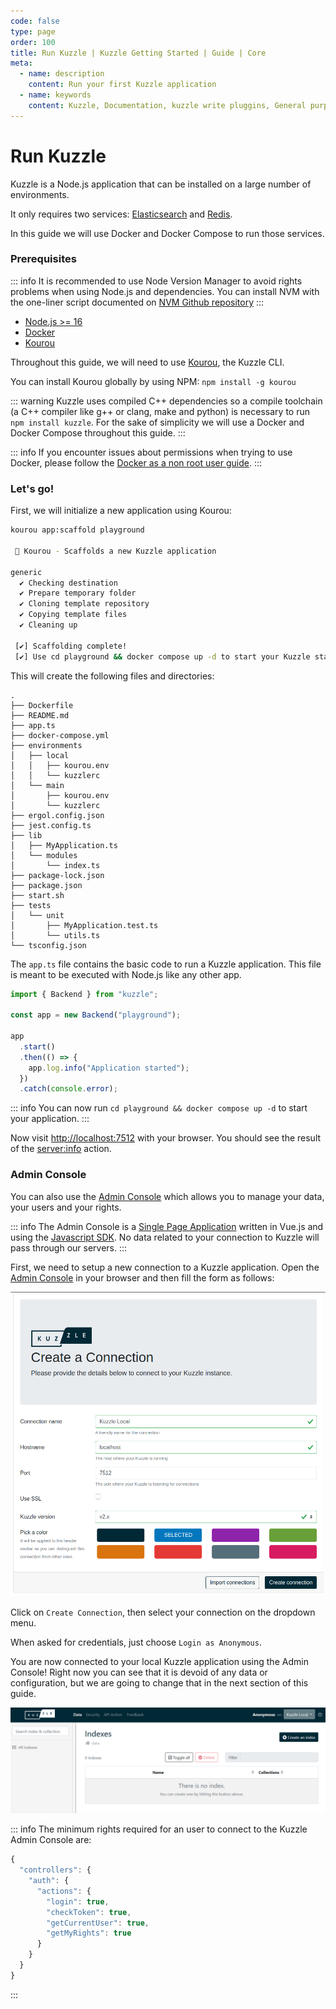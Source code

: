 ```yaml
---
code: false
type: page
order: 100
title: Run Kuzzle | Kuzzle Getting Started | Guide | Core
meta:
  - name: description
    content: Run your first Kuzzle application
  - name: keywords
    content: Kuzzle, Documentation, kuzzle write pluggins, General purpose backend, Write an Application, iot, backend, opensource, realtime, run kuzzle
---
```


# Run Kuzzle

Kuzzle is a Node.js application that can be installed on a large number of environments.

It only requires two services: [Elasticsearch](https://www.elastic.co/what-is/elasticsearch) and [Redis](https://redis.io/topics/introduction).

In this guide we will use Docker and Docker Compose to run those services.

### Prerequisites

::: info
It is recommended to use Node Version Manager to avoid rights problems when using Node.js and dependencies.
You can install NVM with the one-liner script documented on [NVM Github repository](https://github.com/nvm-sh/nvm#install--update-script)
:::

- [Node.js >= 16](https://nodejs.org/en/download/)
- [Docker](https://docs.docker.com/engine/install/)
- [Kourou](https://github.com/kuzzleio/kourou)


Throughout this guide, we will need to use [Kourou](https://github.com/kuzzleio/kourou), the Kuzzle CLI.

You can install Kourou globally by using NPM: `npm install -g kourou`

::: warning
Kuzzle uses compiled C++ dependencies so a compile toolchain (a C++ compiler like g++ or clang, make and python) is necessary to run `npm install kuzzle`.
For the sake of simplicity we will use a Docker and Docker Compose throughout this guide.
:::

::: info
If you encounter issues about permissions when trying to use Docker, please follow the [Docker as a non root user guide](https://docs.docker.com/engine/install/linux-postinstall/#manage-docker-as-a-non-root-user).
:::

### Let's go!

First, we will initialize a new application using Kourou:

```bash
kourou app:scaffold playground

 🚀 Kourou - Scaffolds a new Kuzzle application

generic
  ✔ Checking destination
  ✔ Prepare temporary folder
  ✔ Cloning template repository
  ✔ Copying template files
  ✔ Cleaning up

 [✔] Scaffolding complete!
 [✔] Use cd playground && docker compose up -d to start your Kuzzle stack.
```

This will create the following files and directories:

```
.
├── Dockerfile
├── README.md
├── app.ts
├── docker-compose.yml
├── environments
│   ├── local
│   │   ├── kourou.env
│   │   └── kuzzlerc
│   └── main
│       ├── kourou.env
│       └── kuzzlerc
├── ergol.config.json
├── jest.config.ts
├── lib
│   ├── MyApplication.ts
│   └── modules
│       └── index.ts
├── package-lock.json
├── package.json
├── start.sh
├── tests
│   └── unit
│       ├── MyApplication.test.ts
│       └── utils.ts
└── tsconfig.json
```

The `app.ts` file contains the basic code to run a Kuzzle application. This file is meant to be executed with Node.js like any other app.

```ts
import { Backend } from "kuzzle";

const app = new Backend("playground");

app
  .start()
  .then(() => {
    app.log.info("Application started");
  })
  .catch(console.error);
```

::: info
You can now run `cd playground && docker compose up -d` to start your application.
:::

Now visit [http://localhost:7512](http://localhost:7512) with your browser. You should see the result of the [server:info](/core/2/api/controllers/server/info) action.

### Admin Console

You can also use the [Admin Console](https://console.kuzzle.io) which allows you to manage your data, your users and your rights.

::: info
The Admin Console is a [Single Page Application](https://en.wikipedia.org/wiki/Single-page_application) written in Vue.js and using the [Javascript SDK](/sdk/js/7).
No data related to your connection to Kuzzle will pass through our servers.
:::

First, we need to setup a new connection to a Kuzzle application. Open the [Admin Console](http://console.kuzzle.io) in your browser and then fill the form as follows:

![Admin Console create connection form](./admin-console-create-connection.png)

Click on `Create Connection`, then select your connection on the dropdown menu.

When asked for credentials, just choose `Login as Anonymous`.

You are now connected to your local Kuzzle application using the Admin Console! Right now you can see that it is devoid of any data or configuration, but we are going to change that in the next section of this guide. 

![Admin Console home page](./admin-console-home-page.png)

::: info
The minimum rights required for an user to connect to the Kuzzle Admin Console are:

```js
{
  "controllers": {
    "auth": {
      "actions": {
        "login": true,
        "checkToken": true,
        "getCurrentUser": true,
        "getMyRights": true
      }
    }
  }
}
```
:::

<GuidesLinks
  :next="{ text: 'Store and Access Data', url: '/guides/getting-started/store-and-access-data/' }"
/>
